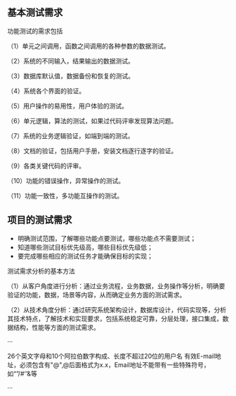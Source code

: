 
## 基本测试需求

功能测试的需求包括

（1）单元之间调用，函数之间调用的各种参数的数据测试。

（2）系统的不同输入，结果输出的数据测试。

（3）数据库默认值，数据备份和恢复的测试。

（4）系统各个界面的验证。

（5）用户操作的易用性，用户体验的测试。

（6）单元逻辑，算法的测试，如果过代码评审发现算法问题。

（7）系统的业务逻辑验证，如端到端的测试。

（8）文档的验证，包括用户手册，安装文档逐行逐字的验证。

（9）各类关键代码的评审。

（10）功能的错误操作，异常操作的测试。

（11）功能一致性，多功能互操作的测试。

## 项目的测试需求

* 明确测试范围，了解哪些功能点要测试，哪些功能点不需要测试；
* 知道哪些测试目标优先级高，哪些目标优先级低；
* 要完成哪些相应的测试任务才能确保目标的实现；


测试需求分析的基本方法

（1）从客户角度进行分析：通过业务流程，业务数据，业务操作等分析，明确要验证的功能，数据，场景等内容，从而确定业务方面的测试需求。

（2）从技术角度分析：通过研究系统架构设计，数据库设计，代码实现等，分析其技术特点，了解技术和实现要求，包括系统稳定可靠，分层处理，接口集成，数据结构，性能等方面的测试需求。


···

26个英文字母和10个阿拉伯数字构成、长度不超过20位的用户名
有效E-mail地址，必须包含有"@",@后面格式为x.x，Email地址不能带有一些特殊符号，如“”/\#‘’&等

···

